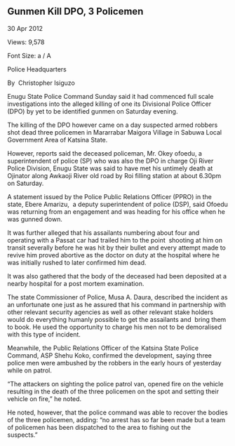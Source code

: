 ## Gunmen Kill DPO, 3 Policemen

30 Apr 2012

Views: 9,578

Font Size: a / A

Police Headquarters

By  Christopher Isiguzo 

Enugu State Police Command Sunday said it had commenced full scale investigations into the alleged killing of one its Divisional Police Officer \(DPO\) by yet to be identified gunmen on Saturday evening.

The killing of the DPO however came on a day suspected armed robbers shot dead three policemen in Mararrabar Maigora Village in Sabuwa Local Government Area of Katsina State.

However, reports said the deceased policeman, Mr. Okey ofoedu, a superintendent of police \(SP\) who was also the DPO in charge Oji River Police Division, Enugu State was said to have met his untimely death at Ojinator along Awkaoji River old road by Roi filling station at about 6.30pm on Saturday.

A statement issued by the Police Public Relations Officer \(PPRO\) in the state, Ebere Amarizu,  a deputy superintendent of police \(DSP\), said Ofoedu was returning from an engagement and was heading for his office when he was gunned down.

It was further alleged that his assailants numbering about four and operating with a Passat car had trailed him to the point  shooting at him on transit severally before he was hit by their bullet and every attempt made to revive him proved abortive as the doctor on duty at the hospital where he was initially rushed to later confirmed him dead.

It was also gathered that the body of the deceased had been deposited at a nearby hospital for a post mortem examination.

The state Commissioner of Police, Musa A. Daura, described the incident as an unfortunate one just as he assured that his command in partnership with other relevant security agencies as well as other relevant stake holders would do everything humanly possible to get the assailants and  bring them to book. He used the opportunity to charge his men not to be demoralised with this type of incident.

Meanwhile, the Public Relations Officer of the Katsina State Police Command, ASP Shehu Koko, confirmed the development, saying three police men were ambushed by the robbers in the early hours of yesterday while on patrol.  
  
“The attackers on sighting the police patrol van, opened fire on the vehicle resulting in the death of the three policemen on the spot and setting their vehicle on fire,” he noted.  
  
  
He noted, however, that the police command was able to recover the bodies of the three policemen, adding: “no arrest has so far been made but a team of policemen has been dispatched to the area to fishing out the  
suspects.”
